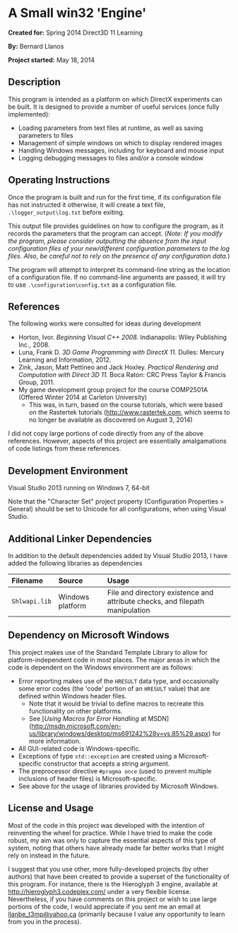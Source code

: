 # A Small win32 'Engine'

**Created for:** Spring 2014 Direct3D 11 Learning

**By:** Bernard Llanos

**Project started:** May 18, 2014

## Description
This program is intended as a platform on which DirectX experiments
can be built. It is designed to provide a number of useful services
(once fully implemented):
- Loading parameters from text files at runtime, as well as saving parameters
to files
- Management of simple windows on which to display rendered images
- Handling Windows messages, including for keyboard and mouse input
- Logging debugging messages to files and/or a console window

## Operating Instructions
Once the program is built and run for the first time, if its
configuration file has not instructed it otherwise, it will
create a text file, `.\logger_output\log.txt` before exiting.

This output file provides guidelines on
how to configure the program, as it records the parameters
that the program can accept. (_*Note:* If you modify the program, please
consider outputting the absence from the input configuration files
of your new/different configuration parameters to the log files.
Also, be careful not to rely
on the presence of any configuration data._)

The program will attempt to interpret its command-line string as the location
of a configuration file. If no command-line arguments are passed,
it will try to use
`.\configuration\config.txt` as a configuration file.

## References
The following works were consulted for ideas during development
- Horton, Ivor. _Beginning Visual C++ 2008._
  Indianapolis: Wiley Publishing Inc., 2008.
- Luna, Frank D. _3D Game Programming with DirectX 11._
  Dulles: Mercury Learning and Information, 2012.
- Zink, Jason, Matt Pettineo and Jack Hoxley.
  _Practical Rendering and Computation with Direct 3D 11._
  Boca Raton: CRC Press Taylor & Francis Group, 2011.
- My game development group project for the course COMP2501A
  (Offered Winter 2014 at Carleton University)
  - This was, in turn, based on the course tutorials,
    which were based on the Rastertek tutorials
	(http://www.rastertek.com, which seems to no longer be available
	as discovered on August 3, 2014)

I did not copy large portions of code directly from any of the above references.
However, aspects of this project are essentially amalgamations
of code listings from these references.

## Development Environment
Visual Studio 2013 running on Windows 7, 64-bit

Note that the "Character Set" project property
(Configuration Properties > General) should be set to Unicode
for all configurations, when using Visual Studio.

## Additional Linker Dependencies
In addition to the default dependencies added by Visual Studio 2013,
I have added the following libraries as dependencies

| Filename  | Source  | Usage |
|:------|:--------|:------|
| `Shlwapi.lib` | Windows platform | File and directory existence and attribute checks, and filepath manipulation |

## Dependency on Microsoft Windows
This project makes use of the Standard Template Library
to allow for platform-independent code in most places.
The major areas in which the code is dependent on the Windows environment
are as follows:
- Error reporting makes use of the `HRESULT` data type,
  and occasionally some error codes (the 'code' portion of an `HRESULT` value)
  that are defined within Windows header files.
  - Note that it would be trivial to define macros to recreate this
    functionality on other platforms.
  - See [_Using Macros for Error Handling_ at MSDN]
    (http://msdn.microsoft.com/en-us/library/windows/desktop/ms691242%28v=vs.85%29.aspx)
	for more information.
- All GUI-related code is Windows-specific.
- Exceptions of type `std::exception` are created using a
  Microsoft-specific constructor that accepts a string argument.
- The preprocessor directive `#pragma once`
  (used to prevent multiple inclusions of header files) is Microsoft-specific.
- See above for the usage of libraries provided by Microsoft Windows.

## License and Usage
Most of the code in this project was developed with the intention
of reinventing the wheel for practice.
While I have tried to make the code robust, my aim was only to capture
the essential aspects of this type of system, noting that others
have already made far better works that I might rely on instead in the future.

I suggest that you use other, more fully-developed projects (by other authors)
that have been created to provide a superset of the functionality
of this program. For instance, there is the Hieroglyph 3 engine,
available at http://hieroglyph3.codeplex.com/ under a very flexible license.
Nevertheless, if you have comments on this project or wish to use
large portions of the code, I would appreciate if you sent me an email
at llanbe_t3mp@yahoo.ca (primarily because I value any opportunity
to learn from you in the process).